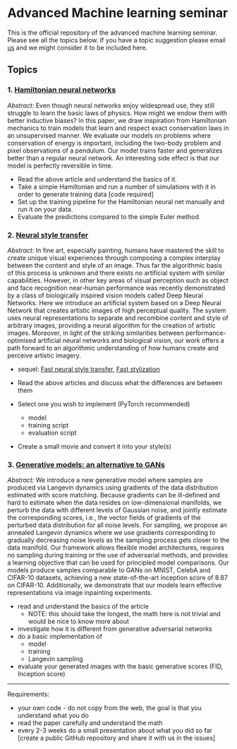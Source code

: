 # Advanced Machine learning seminar

This is the official repository of the advanced machine learning seminar. Please see all the topics below. If you have a topic suggestion please email [us](emailto:/olaralex666@gmail.com) and we might consider it to be included here.

## Topics

### 1. [Hamiltonian neural networks](https://arxiv.org/abs/1906.01563)

*Abstract:* Even though neural networks enjoy widespread use, they still struggle to learn the basic laws of physics. How might we endow them with better inductive biases? In this paper, we draw inspiration from Hamiltonian mechanics to train models that learn and respect exact conservation laws in an unsupervised manner. We evaluate our models on problems where conservation of energy is important, including the two-body problem and pixel observations of a pendulum. Our model trains faster and generalizes better than a regular neural network. An interesting side effect is that our model is perfectly reversible in time.

* Read the above article and understand the basics of it.
* Take a simple Hamiltonian and run a number of simulations with it in order to generate training data [code required]
* Set up the training pipeline for the Hamiltonian neural net manually and run it on your data.
* Evaluate the predictions compared to the simple Euler method.

### 2. [Neural style transfer](https://arxiv.org/abs/1508.06576)

*Abstract:* In fine art, especially painting, humans have mastered the skill to create unique visual experiences through composing a complex interplay between the content and style of an image. Thus far the algorithmic basis of this process is unknown and there exists no artificial system with similar capabilities. However, in other key areas of visual perception such as object and face recognition near-human performance was recently demonstrated by a class of biologically inspired vision models called Deep Neural Networks. Here we introduce an artificial system based on a Deep Neural Network that creates artistic images of high perceptual quality. The system uses neural representations to separate and recombine content and style of arbitrary images, providing a neural algorithm for the creation of artistic images. Moreover, in light of the striking similarities between performance-optimised artificial neural networks and biological vision, our work offers a path forward to an algorithmic understanding of how humans create and perceive artistic imagery.

* sequel: [Fast neural style transfer](https://cs.stanford.edu/people/jcjohns/papers/eccv16/JohnsonECCV16.pdf), [Fast stylization](https://arxiv.org/abs/1607.08022)

* Read the above articles and discuss what the differences are between them
* Select one you wish to implement (PyTorch recommended)
  * model
  * training script
  * evaluation script
* Create a small movie and convert it into your style(s)

### 3. [Generative models: an alternative to GANs](https://arxiv.org/abs/1907.05600)

*Abstract:* We introduce a new generative model where samples are produced via Langevin dynamics using gradients of the data distribution estimated with score matching. Because gradients can be ill-defined and hard to estimate when the data resides on low-dimensional manifolds, we perturb the data with different levels of Gaussian noise, and jointly estimate the corresponding scores, i.e., the vector fields of gradients of the perturbed data distribution for all noise levels. For sampling, we propose an annealed Langevin dynamics where we use gradients corresponding to gradually decreasing noise levels as the sampling process gets closer to the data manifold. Our framework allows flexible model architectures, requires no sampling during training or the use of adversarial methods, and provides a learning objective that can be used for principled model comparisons. Our models produce samples comparable to GANs on MNIST, CelebA and CIFAR-10 datasets, achieving a new state-of-the-art inception score of 8.87 on CIFAR-10. Additionally, we demonstrate that our models learn effective representations via image inpainting experiments.

* read and understand the basics of the article
  * NOTE: this should take the longest, the math here is not trivial and would be nice to know more about
* investigate how it is different from generative adversarial networks
* do a basic implementation of
  * model
  * training
  * Langevin sampling
* evaluate your generated images with the basic generative scores (FID, Inception score)

-----------------------

Requirements:
* your own code - do not copy from the web, the goal is that you understand what you do
* read the paper carefully and understand the math
* every 2-3 weeks do a small presentation about what you did so far [create a public GitHub repository and share it with us in the issues]
